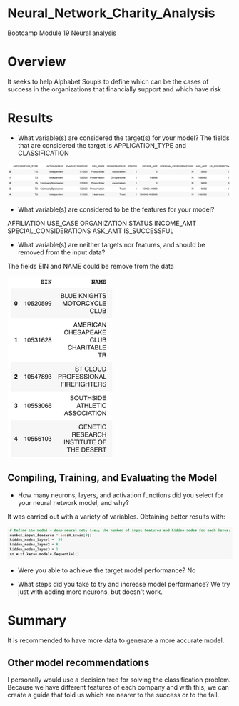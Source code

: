 # Neural_Network_Charity_Analysis
Bootcamp Module 19 Neural analysis

# Overview
It seeks to help Alphabet Soup’s to define which can be the cases of success in the organizations that financially support and which have risk

# Results

- What variable(s) are considered the target(s) for your model?
The fields that are considered the target is APPLICATION_TYPE and CLASSIFICATION

![alt text](Resources/2.png)

- What variable(s) are considered to be the features for your model?

AFFILIATION
USE_CASE
ORGANIZATION
STATUS
INCOME_AMT
SPECIAL_CONSIDERATIONS
ASK_AMT
IS_SUCCESSFUL

- What variable(s) are neither targets nor features, and should be removed from the input data?

The fields EIN and NAME could be remove from the data

![alt text](Resources/3.png)

## Compiling, Training, and Evaluating the Model

- How many neurons, layers, and activation functions did you select for your neural network model, and why?

It was carried out with a variety of variables. Obtaining better results with:

![alt text](Resources/5.png)


- Were you able to achieve the target model performance?
No


- What steps did you take to try and increase model performance?
We try just with adding more neurons, but doesn't work.


# Summary

It is recommended to have more data to generate a more accurate model.

## Other model recommendations

I personally would use a decision tree for solving the classification problem. Because we have different features of each company and with this, we can create a guide that told us which are nearer to the success or to the fail. 
